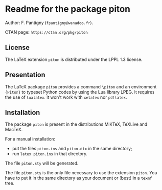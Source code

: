 # Readme for the package piton

Author: F. Pantigny (`fpantigny@wanadoo.fr`).

CTAN page: `https://ctan.org/pkg/piton`

## License
The LaTeX extension `piton` is distributed under the LPPL 1.3 license.

## Presentation

The LaTeX package `piton` provides a command `\piton` and an environment `{Piton}` to typeset Python codes by using the Lua library LPEG. It requires the use of `lualatex`. It won't work with `xelatex` nor `pdflatex`. 



## Installation

The package `piton` is present in the distributions MiKTeX, TeXLive and MacTeX.

For a manual installation:

* put the files `piton.ins` and `piton.dtx` in the same directory; 
* run `latex piton.ins` in that directory.

The file `piton.sty` will be generated.

The file `piton.sty` is the only file necessary to use the extension `piton`. 
You have to put it in the same directory as your document or (best) in a `texmf` tree. 


